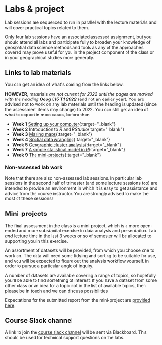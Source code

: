 # Labs & project
Lab sessions are sequenced to run in parallel with the lecture materials and will cover practical topics related to them.

Only four lab sessions have an associated assessed assignment, but you should attend all labs and participate fully to broaden your knowledge of geospatial data science methods and tools as any of the approaches covered may prove useful for you in the project component of the class or in your geographical studies more generally.

## Links to lab materials
You can get an idea of what's coming from the links below.

**HOWEVER**, materials _are not current for 2022 until the pages are marked with the heading **Geog 315 T1 2022**_ (and not an earlier year). You are advised not to work on any lab materials until the heading is updated (since the assessment items may change) to 2022. You can still get an idea of what to expect in most cases, before then.

+ **Week 1** [Setting up your computer](labs/01-lab.html "lab materials"){:target="_blank"}
+ **Week 2** [Introduction to *R* and *RStudio*](labs/02-lab.html "lab materials"){:target="_blank"}
+ **Week 3** [Making maps](labs/03-lab.html
     "lab materials"){:target="_blank"}
+ **Week 4** [Spatial data wrangling](labs/04-lab.html "lab materials"){:target="_blank"}
+ **Week 5** [Geographic cluster analysis](labs/05-lab.html "lab materials"){:target="_blank"}
+ **Week 7** [A simple statistical model in *R*](labs/07-lab.html "lab materials"){:target="_blank"}
+ **Week 9** [The mini-projects](labs/mini-project "more on the mini-project"){:target="_blank"}

### Non-assessed lab work
Note that there are also non-assessed lab sessions. In particular lab sessions in the second half of trimester (and some lecture sessions too) are intended to provide an environment in which it is easy to get assistance and advice from the course instructor. You are strongly advised to make the most of these sessions!

## Mini-projects
The final assessment in the class is a mini-project, which is a more open-ended and more substantial exercise in data analysis and presentation. Lab _and_ lecture time in the last 3 weeks or so of semester will be allocated to supporting you in this exercise.

An assortment of datasets will be provided, from which you choose one to work on. The data will need some tidying and sorting to be suitable for use, and you will be expected to figure out the analysis workflow yourself, in order to pursue a particular angle of inquiry.

A number of datasets are available covering a range of topics, so hopefully you'll be able to find something of interest. If you have a dataset from some other class or an idea for a topic not in the list of available topics, then please be in touch and we can discuss possibilities.

Expectations for the submitted report from the mini-project are [provided here](labs/mini-project/guidance-on-mini-project-report.md "guidance on the mini-project report write-up").

## Course Slack channel
A link to join the [course slack channel](https://vuwgeog315t12022.slack.com/ "Course slack channel") will be sent via Blackboard. This should be used for technical support questions on the labs.
